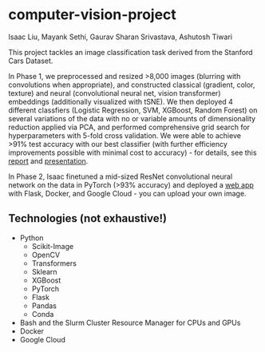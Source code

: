 # computer-vision-project

Isaac Liu, Mayank Sethi, Gaurav Sharan Srivastava, Ashutosh Tiwari

This project tackles an image classification task derived from the Stanford Cars Dataset.

In Phase 1, we preprocessed and resized >8,000 images (blurring with convolutions when appropriate), and constructed classical (gradient, color, texture) and neural (convolutional neural net, vision transformer) embeddings (additionally visualized with tSNE). We then deployed 4 different classfiers (Logistic Regression, SVM, XGBoost, Random Forest) on several variations of the data with no or variable amounts of dimensionality reduction applied via PCA, and performed comprehensive grid search for hyperparameters with 5-fold cross validation. We were able to achieve >91% test accuracy with our best classifier (with further efficiency improvements possible with minimal cost to accuracy) - for details, see this [report](https://docs.google.com/document/d/1Hm4_qpn-m_Z5ploa43l7hY6AJFA5l4dOiKIlIt_PWf4/edit#heading=h.rqcihi4c7zuc) and [presentation](https://docs.google.com/presentation/d/1_uGFRyL-al_7lUX1pT7Er69vDq8aFttjd4ZpQKmEFmc/edit?usp=sharing).

In Phase 2, Isaac finetuned a mid-sized ResNet convolutional neural network on the data in PyTorch (>93% accuracy) and deployed a [web app](https://cv-web-app-3m4f2rmfzq-uc.a.run.app) with Flask, Docker, and Google Cloud - you can upload your own image.

## Technologies (not exhaustive!)

- Python
  - Scikit-Image
  - OpenCV
  - Transformers
  - Sklearn
  - XGBoost
  - PyTorch
  - Flask
  - Pandas
  - Conda
- Bash and the Slurm Cluster Resource Manager for CPUs and GPUs
- Docker
- Google Cloud

